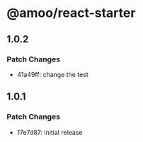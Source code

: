 # @amoo/react-starter

## 1.0.2

### Patch Changes

- 41a49ff: change the test

## 1.0.1

### Patch Changes

- 17e7d87: initial release
